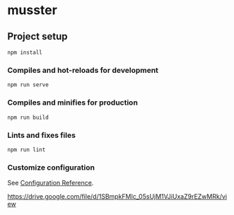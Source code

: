 # musster

## Project setup
```
npm install
```

### Compiles and hot-reloads for development
```
npm run serve
```

### Compiles and minifies for production
```
npm run build
```

### Lints and fixes files
```
npm run lint
```

### Customize configuration
See [Configuration Reference](https://cli.vuejs.org/config/).

https://drive.google.com/file/d/1SBmpkFMlc_05sUjM1VJiUxaZ9rEZwMRk/view
